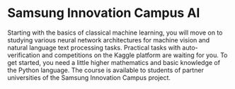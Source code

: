 # Samsung Innovation Campus AI

Starting with the basics of classical machine learning, you will move on to studying various neural network architectures for machine vision and natural language text processing tasks. Practical tasks with auto-verification and competitions on the Kaggle platform are waiting for you. To get started, you need a little higher mathematics and basic knowledge of the Python language.
The course is available to students of partner universities of the Samsung Innovation Campus project.
